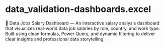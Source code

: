 # data_validation-dashboards.excel
🚀 Data Jobs Salary Dashboard — An interactive salary analysis dashboard that visualizes real-world data job salaries by role, country, and work type. Built using clean formulas, Power Query, and dynamic filtering to deliver clear insights and professional data storytelling.
